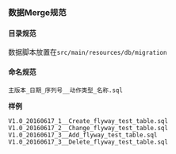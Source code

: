 ### 数据Merge规范

#### 目录规范
数据脚本放置在`src/main/resources/db/migration`

#### 命名规范
`主版本_日期_序列号__动作类型_名称.sql`

**样例**

    V1.0_20160617_1__Create_flyway_test_table.sql
    V1.0_20160617_2__Change_flyway_test_table.sql
    V1.0_20160617_3__Add_flyway_test_table.sql
    V1.0_20160617_3__Delete_flyway_test_table.sql